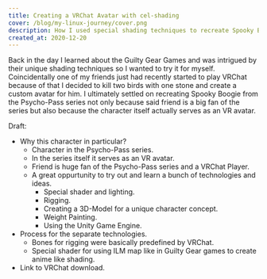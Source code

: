 ```yaml
---
title: Creating a VRChat Avatar with cel-shading
cover: /blog/my-linux-journey/cover.png
description: How I used special shading techniques to recreate Spooky Boogie from the Psycho-Pass series as a VRChat Avatar.
created_at: 2020-12-20
---
```


Back in the day I learned about the Guilty Gear Games and was intrigued by their unique shading techniques so I wanted to try it for myself. Coincidentally one of my friends just had recently started to play VRChat because of that I decided to kill two birds with one stone and create a custom avatar for him. I ultimately settled on recreating Spooky Boogie from the Psycho-Pass series not only because said friend is a big fan of the series but also because the character itself actually serves as an VR avatar.

Draft:
* Why this character in particular?
  * Character in the Psycho-Pass series.
  * In the series itself it serves as an VR avatar.
  * Friend is huge fan of the Psycho-Pass series and a VRChat Player.
  * A great oppurtunity to try out and learn a bunch of technologies and ideas.
    * Special shader and lighting.
    * Rigging.
    * Creating a 3D-Model for a unique character concept.
    * Weight Painting.
    * Using the Unity Game Engine.
* Process for the separate technologies.
  * Bones for rigging were basically predefined by VRChat.
  * Special shader for using ILM map like in Guilty Gear games to create anime like shading.
* Link to VRChat download.
